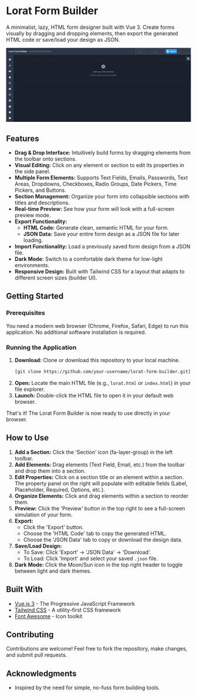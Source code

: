# Lorat Form Builder

A minimalist, lazy, HTML form designer built with Vue 3. Create forms visually by dragging and dropping elements, then export the generated HTML code or save/load your design as JSON.

![Lorat Form Builder Screenshot](lorat_sc.png)

## Features

*   **Drag & Drop Interface:** Intuitively build forms by dragging elements from the toolbar onto sections.
*   **Visual Editing:** Click on any element or section to edit its properties in the side panel.
*   **Multiple Form Elements:** Supports Text Fields, Emails, Passwords, Text Areas, Dropdowns, Checkboxes, Radio Groups, Date Pickers, Time Pickers, and Buttons.
*   **Section Management:** Organize your form into collapsible sections with titles and descriptions.
*   **Real-time Preview:** See how your form will look with a full-screen preview mode.
*   **Export Functionality:**
    *   **HTML Code:** Generate clean, semantic HTML for your form.
    *   **JSON Data:** Save your entire form design as a JSON file for later loading.
*   **Import Functionality:** Load a previously saved form design from a JSON file.
*   **Dark Mode:** Switch to a comfortable dark theme for low-light environments.
*   **Responsive Design:** Built with Tailwind CSS for a layout that adapts to different screen sizes (builder UI).

## Getting Started

### Prerequisites

You need a modern web browser (Chrome, Firefox, Safari, Edge) to run this application. No additional software installation is required.

### Running the Application

1.  **Download:** Clone or download this repository to your local machine.
    ```bash
    [git clone https://github.com/your-username/lorat-form-builder.git](https://github.com/syahman/lorat.git)
    ```
2.  **Open:** Locate the main HTML file (e.g., `lorat.html` or `index.html`) in your file explorer.
3.  **Launch:** Double-click the HTML file to open it in your default web browser.

That's it! The Lorat Form Builder is now ready to use directly in your browser.

## How to Use

1.  **Add a Section:** Click the 'Section' icon (fa-layer-group) in the left toolbar.
2.  **Add Elements:** Drag elements (Text Field, Email, etc.) from the toolbar and drop them into a section.
3.  **Edit Properties:** Click on a section title or an element within a section. The property panel on the right will populate with editable fields (Label, Placeholder, Required, Options, etc.).
4.  **Organize Elements:** Click and drag elements within a section to reorder them.
5.  **Preview:** Click the 'Preview' button in the top right to see a full-screen simulation of your form.
6.  **Export:**
    *   Click the 'Export' button.
    *   Choose the 'HTML Code' tab to copy the generated HTML.
    *   Choose the 'JSON Data' tab to copy or download the design data.
7.  **Save/Load Design:**
    *   To Save: Click 'Export' -> 'JSON Data' -> 'Download'.
    *   To Load: Click 'Import' and select your saved `.json` file.
8.  **Dark Mode:** Click the Moon/Sun icon in the top right header to toggle between light and dark themes.

## Built With

*   [Vue.js 3](https://v3.vuejs.org/) - The Progressive JavaScript Framework
*   [Tailwind CSS](https://tailwindcss.com/) - A utility-first CSS framework
*   [Font Awesome](https://fontawesome.com/) - Icon toolkit

## Contributing

Contributions are welcome! Feel free to fork the repository, make changes, and submit pull requests.

## Acknowledgments

*   Inspired by the need for simple, no-fuss form building tools.
